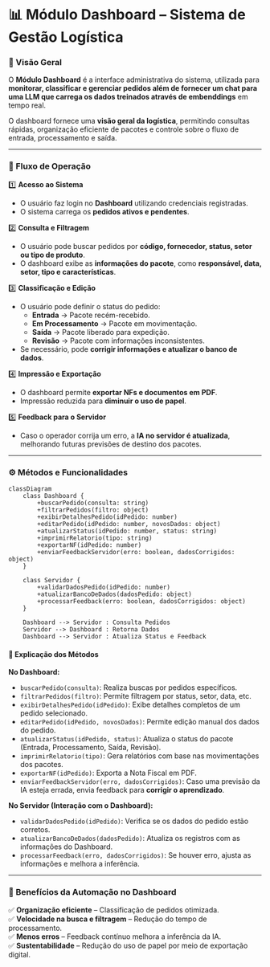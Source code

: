 # 📊 Módulo Dashboard – Sistema de Gestão Logística

### 🚀 Visão Geral

O **Módulo Dashboard** é a interface administrativa do sistema, utilizada para **monitorar, classificar e gerenciar pedidos além de fornecer um chat para uma LLM que carrega os dados treinados através de embenddings** em tempo real.

O dashboard fornece uma **visão geral da logística**, permitindo consultas rápidas, organização eficiente de pacotes e controle sobre o fluxo de entrada, processamento e saída.

***

### 📜 Fluxo de Operação

1️⃣ **Acesso ao Sistema**

* O usuário faz login no **Dashboard** utilizando credenciais registradas.
* O sistema carrega os **pedidos ativos e pendentes**.

2️⃣ **Consulta e Filtragem**

* O usuário pode buscar pedidos por **código, fornecedor, status, setor ou tipo de produto**.
* O dashboard exibe as **informações do pacote**, como **responsável, data, setor, tipo e características**.

3️⃣ **Classificação e Edição**

* O usuário pode definir o status do pedido:
  * **Entrada** → Pacote recém-recebido.
  * **Em Processamento** → Pacote em movimentação.
  * **Saída** → Pacote liberado para expedição.
  * **Revisão** → Pacote com informações inconsistentes.
* Se necessário, pode **corrigir informações e atualizar o banco de dados**.

4️⃣ **Impressão e Exportação**

* O dashboard permite **exportar NFs e documentos em PDF**.
* Impressão reduzida para **diminuir o uso de papel**.

5️⃣ **Feedback para o Servidor**

* Caso o operador corrija um erro, a **IA no servidor é atualizada**, melhorando futuras previsões de destino dos pacotes.

***

### ⚙️ Métodos e Funcionalidades

```mermaid
classDiagram
    class Dashboard {
        +buscarPedido(consulta: string)
        +filtrarPedidos(filtro: object)
        +exibirDetalhesPedido(idPedido: number)
        +editarPedido(idPedido: number, novosDados: object)
        +atualizarStatus(idPedido: number, status: string)
        +imprimirRelatorio(tipo: string)
        +exportarNF(idPedido: number)
        +enviarFeedbackServidor(erro: boolean, dadosCorrigidos: object)
    }

    class Servidor {
        +validarDadosPedido(idPedido: number)
        +atualizarBancoDeDados(dadosPedido: object)
        +processarFeedback(erro: boolean, dadosCorrigidos: object)
    }

    Dashboard --> Servidor : Consulta Pedidos
    Servidor --> Dashboard : Retorna Dados
    Dashboard --> Servidor : Atualiza Status e Feedback
```

#### 📌 **Explicação dos Métodos**

**No Dashboard:**

* `buscarPedido(consulta)`: Realiza buscas por pedidos específicos.
* `filtrarPedidos(filtro)`: Permite filtragem por status, setor, data, etc.
* `exibirDetalhesPedido(idPedido)`: Exibe detalhes completos de um pedido selecionado.
* `editarPedido(idPedido, novosDados)`: Permite edição manual dos dados do pedido.
* `atualizarStatus(idPedido, status)`: Atualiza o status do pacote (Entrada, Processamento, Saída, Revisão).
* `imprimirRelatorio(tipo)`: Gera relatórios com base nas movimentações dos pacotes.
* `exportarNF(idPedido)`: Exporta a Nota Fiscal em PDF.
* `enviarFeedbackServidor(erro, dadosCorrigidos)`: Caso uma previsão da IA esteja errada, envia feedback para **corrigir o aprendizado**.

**No Servidor (Interação com o Dashboard):**

* `validarDadosPedido(idPedido)`: Verifica se os dados do pedido estão corretos.
* `atualizarBancoDeDados(dadosPedido)`: Atualiza os registros com as informações do Dashboard.
* `processarFeedback(erro, dadosCorrigidos)`: Se houver erro, ajusta as informações e melhora a inferência.

***

### 🎯 Benefícios da Automação no Dashboard

✅ **Organização eficiente** – Classificação de pedidos otimizada.\
✅ **Velocidade na busca e filtragem** – Redução do tempo de processamento.\
✅ **Menos erros** – Feedback contínuo melhora a inferência da IA.\
✅ **Sustentabilidade** – Redução do uso de papel por meio de exportação digital.
